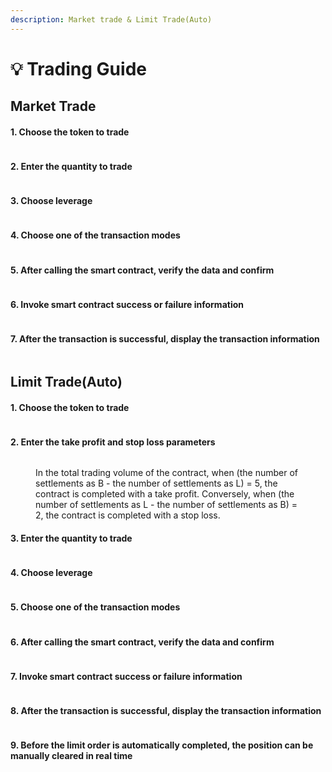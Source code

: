 ```yaml
---
description: Market trade & Limit Trade(Auto)
---
```


# 💡 Trading Guide

## Market Trade

#### 1. Choose the token to trade

<figure><img src="../.gitbook/assets/Market-1.png" alt=""><figcaption></figcaption></figure>

#### 2. Enter the quantity to trade

<figure><img src="../.gitbook/assets/Market-2.png" alt=""><figcaption></figcaption></figure>

#### 3. Choose leverage

<figure><img src="../.gitbook/assets/Market-3 (1).png" alt=""><figcaption></figcaption></figure>

#### 4. Choose one of the transaction modes

<figure><img src="../.gitbook/assets/Market-4.png" alt=""><figcaption></figcaption></figure>

#### 5. After calling the smart contract, verify the data and confirm

<figure><img src="../.gitbook/assets/Market-5.png" alt=""><figcaption></figcaption></figure>

#### 6. Invoke smart contract success or failure information

<figure><img src="../.gitbook/assets/Market-6.png" alt=""><figcaption></figcaption></figure>

#### 7. After the transaction is successful, display the transaction information

<figure><img src="../.gitbook/assets/Market-7.png" alt=""><figcaption></figcaption></figure>

## Limit Trade(Auto)

#### 1. Choose the token to trade

<figure><img src="../.gitbook/assets/Limit-1.png" alt=""><figcaption></figcaption></figure>

#### 2. Enter the take profit and stop loss parameters

<figure><img src="../.gitbook/assets/Limit-2.png" alt=""><figcaption><p> In the total trading volume of the contract, when (the number of settlements as B - the number of            settlements as L) = 5, the contract is completed with a take profit. Conversely, when (the number of      settlements as L - the number of settlements as B) = 2, the contract is completed with a stop loss.        </p></figcaption></figure>

#### 3. Enter the quantity to trade

<figure><img src="../.gitbook/assets/Limit-3.png" alt=""><figcaption></figcaption></figure>

#### 4. Choose leverage

<figure><img src="../.gitbook/assets/Limit-4.png" alt=""><figcaption></figcaption></figure>

#### 5. Choose one of the transaction modes

<figure><img src="../.gitbook/assets/Limit-5.png" alt=""><figcaption></figcaption></figure>

#### 6. After calling the smart contract, verify the data and confirm

<figure><img src="../.gitbook/assets/Limit-6.png" alt=""><figcaption></figcaption></figure>

#### 7. Invoke smart contract success or failure information

<figure><img src="../.gitbook/assets/Limit-7.png" alt=""><figcaption></figcaption></figure>

#### 8. After the transaction is successful, display the transaction information

<figure><img src="../.gitbook/assets/Limit-8.png" alt=""><figcaption></figcaption></figure>

#### 9. Before the limit order is automatically completed, the position can be        manually cleared in real time

<figure><img src="../.gitbook/assets/Limit-9.png" alt=""><figcaption></figcaption></figure>
